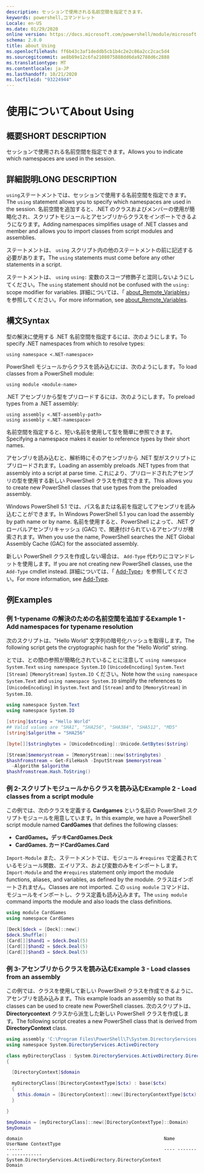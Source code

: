 ```yaml
---
description: セッションで使用される名前空間を指定できます。
keywords: powershell,コマンドレット
Locale: en-US
ms.date: 01/29/2020
online version: https://docs.microsoft.com/powershell/module/microsoft.powershell.core/about/about_using?view=powershell-5.1&WT.mc_id=ps-gethelp
schema: 2.0.0
title: about_Using
ms.openlocfilehash: ff6b43c3af1deddb5cb1b4c2e2c86a2cc2cac5d4
ms.sourcegitcommit: ae8b89e12c6fa2108075888dd6da92788d6c2888
ms.translationtype: MT
ms.contentlocale: ja-JP
ms.lasthandoff: 10/21/2020
ms.locfileid: "93224944"
---
```

# <a name="about-using"></a><span data-ttu-id="c1786-104">使用について</span><span class="sxs-lookup"><span data-stu-id="c1786-104">About Using</span></span>

## <a name="short-description"></a><span data-ttu-id="c1786-105">概要</span><span class="sxs-lookup"><span data-stu-id="c1786-105">SHORT DESCRIPTION</span></span>
<span data-ttu-id="c1786-106">セッションで使用される名前空間を指定できます。</span><span class="sxs-lookup"><span data-stu-id="c1786-106">Allows you to indicate which namespaces are used in the session.</span></span>

## <a name="long-description"></a><span data-ttu-id="c1786-107">詳細説明</span><span class="sxs-lookup"><span data-stu-id="c1786-107">LONG DESCRIPTION</span></span>

<span data-ttu-id="c1786-108">`using`ステートメントでは、セッションで使用する名前空間を指定できます。</span><span class="sxs-lookup"><span data-stu-id="c1786-108">The `using` statement allows you to specify which namespaces are used in the session.</span></span> <span data-ttu-id="c1786-109">名前空間を追加すると、.NET のクラスおよびメンバーの使用が簡略化され、スクリプトモジュールとアセンブリからクラスをインポートできるようになります。</span><span class="sxs-lookup"><span data-stu-id="c1786-109">Adding namespaces simplifies usage of .NET classes and member and allows you to import classes from script modules and assemblies.</span></span>

<span data-ttu-id="c1786-110">ステートメントは、 `using` スクリプト内の他のステートメントの前に記述する必要があります。</span><span class="sxs-lookup"><span data-stu-id="c1786-110">The `using` statements must come before any other statements in a script.</span></span>

<span data-ttu-id="c1786-111">ステートメントは、 `using` `using:` 変数のスコープ修飾子と混同しないようにしてください。</span><span class="sxs-lookup"><span data-stu-id="c1786-111">The `using` statement should not be confused with the `using:` scope modifier for variables.</span></span> <span data-ttu-id="c1786-112">詳細については、「 [about_Remote_Variables](about_Remote_Variables.md)」を参照してください。</span><span class="sxs-lookup"><span data-stu-id="c1786-112">For more information, see [about_Remote_Variables](about_Remote_Variables.md).</span></span>

## <a name="syntax"></a><span data-ttu-id="c1786-113">構文</span><span class="sxs-lookup"><span data-stu-id="c1786-113">Syntax</span></span>

<span data-ttu-id="c1786-114">型の解決に使用する .NET 名前空間を指定するには、次のようにします。</span><span class="sxs-lookup"><span data-stu-id="c1786-114">To specify .NET namespaces from which to resolve types:</span></span>

```
using namespace <.NET-namespace>
```

<span data-ttu-id="c1786-115">PowerShell モジュールからクラスを読み込むには、次のようにします。</span><span class="sxs-lookup"><span data-stu-id="c1786-115">To load classes from a PowerShell module:</span></span>

```
using module <module-name>
```

<span data-ttu-id="c1786-116">.NET アセンブリから型をプリロードするには、次のようにします。</span><span class="sxs-lookup"><span data-stu-id="c1786-116">To preload types from a .NET assembly:</span></span>

```
using assembly <.NET-assembly-path>
using assembly <.NET-namespace>
```

<span data-ttu-id="c1786-117">名前空間を指定すると、短い名前を使用して型を簡単に参照できます。</span><span class="sxs-lookup"><span data-stu-id="c1786-117">Specifying a namespace makes it easier to reference types by their short names.</span></span>

<span data-ttu-id="c1786-118">アセンブリを読み込むと、解析時にそのアセンブリから .NET 型がスクリプトにプリロードされます。</span><span class="sxs-lookup"><span data-stu-id="c1786-118">Loading an assembly preloads .NET types from that assembly into a script at parse time.</span></span> <span data-ttu-id="c1786-119">これにより、プリロードされたアセンブリの型を使用する新しい PowerShell クラスを作成できます。</span><span class="sxs-lookup"><span data-stu-id="c1786-119">This allows you to create new PowerShell classes that use types from the preloaded assembly.</span></span>

<span data-ttu-id="c1786-120">Windows PowerShell 5.1 では、パス名または名前を指定してアセンブリを読み込むことができます。</span><span class="sxs-lookup"><span data-stu-id="c1786-120">In Windows PowerShell 5.1 you can load the assembly by path name or by name.</span></span> <span data-ttu-id="c1786-121">名前を使用すると、PowerShell によって、.NET グローバルアセンブリキャッシュ (GAC) で、関連付けられているアセンブリが検索されます。</span><span class="sxs-lookup"><span data-stu-id="c1786-121">When you use the name, PowerShell searches the .NET Global Assembly Cache (GAC) for the associated assembly.</span></span>

<span data-ttu-id="c1786-122">新しい PowerShell クラスを作成しない場合は、 `Add-Type` 代わりにコマンドレットを使用します。</span><span class="sxs-lookup"><span data-stu-id="c1786-122">If you are not creating new PowerShell classes, use the `Add-Type` cmdlet instead.</span></span> <span data-ttu-id="c1786-123">詳細については、「 [Add-Type](xref:Microsoft.PowerShell.Utility.Add-Type)」を参照してください。</span><span class="sxs-lookup"><span data-stu-id="c1786-123">For more information, see [Add-Type](xref:Microsoft.PowerShell.Utility.Add-Type).</span></span>

## <a name="examples"></a><span data-ttu-id="c1786-124">例</span><span class="sxs-lookup"><span data-stu-id="c1786-124">Examples</span></span>

### <a name="example-1---add-namespaces-for-typename-resolution"></a><span data-ttu-id="c1786-125">例 1-typename の解決のための名前空間を追加する</span><span class="sxs-lookup"><span data-stu-id="c1786-125">Example 1 - Add namespaces for typename resolution</span></span>

<span data-ttu-id="c1786-126">次のスクリプトは、"Hello World" 文字列の暗号化ハッシュを取得します。</span><span class="sxs-lookup"><span data-stu-id="c1786-126">The following script gets the cryptographic hash for the "Hello World" string.</span></span>

<span data-ttu-id="c1786-127">とでは、との間の参照が簡略化されていることに注意して `using namespace System.Text` `using namespace System.IO` `[UnicodeEncoding]` `System.Text` `[Stream]` `[MemoryStream]` `System.IO` ください。</span><span class="sxs-lookup"><span data-stu-id="c1786-127">Note how the `using namespace System.Text` and `using namespace System.IO` simplify the references to `[UnicodeEncoding]` in `System.Text` and `[Stream]` and to `[MemoryStream]` in `System.IO`.</span></span>

```powershell
using namespace System.Text
using namespace System.IO

[string]$string = "Hello World"
## Valid values are "SHA1", "SHA256", "SHA384", "SHA512", "MD5"
[string]$algorithm = "SHA256"

[byte[]]$stringbytes = [UnicodeEncoding]::Unicode.GetBytes($string)

[Stream]$memorystream = [MemoryStream]::new($stringbytes)
$hashfromstream = Get-FileHash -InputStream $memorystream `
  -Algorithm $algorithm
$hashfromstream.Hash.ToString()
```

### <a name="example-2---load-classes-from-a-script-module"></a><span data-ttu-id="c1786-128">例 2-スクリプトモジュールからクラスを読み込む</span><span class="sxs-lookup"><span data-stu-id="c1786-128">Example 2 - Load classes from a script module</span></span>

<span data-ttu-id="c1786-129">この例では、次のクラスを定義する **Cardgames** という名前の PowerShell スクリプトモジュールを用意しています。</span><span class="sxs-lookup"><span data-stu-id="c1786-129">In this example, we have a PowerShell script module named **CardGames** that defines the following classes:</span></span>

- <span data-ttu-id="c1786-130">**CardGames。デッキ**</span><span class="sxs-lookup"><span data-stu-id="c1786-130">**CardGames.Deck**</span></span>
- <span data-ttu-id="c1786-131">**CardGames. カード**</span><span class="sxs-lookup"><span data-stu-id="c1786-131">**CardGames.Card**</span></span>

<span data-ttu-id="c1786-132">`Import-Module` また、ステートメントでは、モジュール `#requires` で定義されているモジュール関数、エイリアス、および変数のみをインポートします。</span><span class="sxs-lookup"><span data-stu-id="c1786-132">`Import-Module` and the `#requires` statement only import the module functions, aliases, and variables, as defined by the module.</span></span> <span data-ttu-id="c1786-133">クラスはインポートされません。</span><span class="sxs-lookup"><span data-stu-id="c1786-133">Classes are not imported.</span></span> <span data-ttu-id="c1786-134">この `using module` コマンドは、モジュールをインポートし、クラス定義も読み込みます。</span><span class="sxs-lookup"><span data-stu-id="c1786-134">The `using module` command imports the module and also loads the class definitions.</span></span>

```powershell
using module CardGames
using namespace CardGames

[Deck]$deck = [Deck]::new()
$deck.Shuffle()
[Card[]]$hand1 = $deck.Deal(5)
[Card[]]$hand2 = $deck.Deal(5)
[Card[]]$hand3 = $deck.Deal(5)
```

### <a name="example-3---load-classes-from-an-assembly"></a><span data-ttu-id="c1786-135">例 3-アセンブリからクラスを読み込む</span><span class="sxs-lookup"><span data-stu-id="c1786-135">Example 3 - Load classes from an assembly</span></span>

<span data-ttu-id="c1786-136">この例では、クラスを使用して新しい PowerShell クラスを作成できるように、アセンブリを読み込みます。</span><span class="sxs-lookup"><span data-stu-id="c1786-136">This example loads an assembly so that its classes can be used to create new PowerShell classes.</span></span> <span data-ttu-id="c1786-137">次のスクリプトは、 **Directorycontext** クラスから派生した新しい PowerShell クラスを作成します。</span><span class="sxs-lookup"><span data-stu-id="c1786-137">The following script creates a new PowerShell class that is derived from **DirectoryContext** class.</span></span>

```powershell
using assembly 'C:\Program Files\PowerShell\7\System.DirectoryServices.dll'
using namespace System.DirectoryServices.ActiveDirectory

class myDirectoryClass : System.DirectoryServices.ActiveDirectory.DirectoryContext
{

  [DirectoryContext]$domain

  myDirectoryClass([DirectoryContextType]$ctx) : base($ctx)
  {
    $this.domain = [DirectoryContext]::new([DirectoryContextType]$ctx)
  }

}

$myDomain = [myDirectoryClass]::new([DirectoryContextType]::Domain)
$myDomain
```

```Output
domain                                                    Name UserName ContextType
------                                                    ---- -------- -----------
System.DirectoryServices.ActiveDirectory.DirectoryContext                    Domain
```
